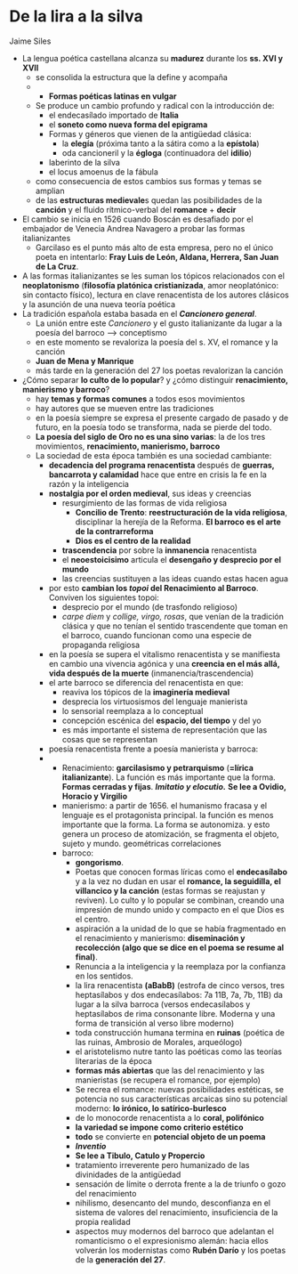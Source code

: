 # De la lira a la silva
Jaime Siles

- La lengua poética castellana alcanza su **madurez** durante los **ss. XVI y XVII**
   - se consolida la estructura que la define y acompaña
   -  - **Formas poéticas latinas en vulgar**
  - Se produce un cambio profundo y radical con la introducción de:
    - el endecasílado importado de **Italia**
    - el **soneto como nueva forma del epigrama**
    - Formas y géneros que vienen de la antigüedad clásica:
      - la **elegía** (próxima tanto a la sátira como a la **epístola**)
      - oda cancioneril y la **égloga** (continuadora del **idilio**)
    - laberinto de la silva
    - el locus amoenus de la fábula
  - como consecuencia de estos cambios sus formas y temas se amplian
  - de las **estructuras medievale**s quedan las posibilidades de la **canción** y el fluido rítmico-verbal del **romance** + **decir**
- El cambio se inicia en 1526 cuando Boscán es desafiado por el embajador de Venecia Andrea Navagero a probar las formas italianizantes
  - Garcilaso es el punto más alto de esta empresa, pero no el único poeta en intentarlo: **Fray Luis de León, Aldana, Herrera, San Juan de La Cruz**.
- A las formas italianizantes se les suman los tópicos relacionados con el **neoplatonismo** (**filosofía platónica cristianizada**, amor neoplatónico: sin contacto físico), lectura en clave renacentista de los autores clásicos y la asunción de una nueva teoría poética
- La tradición española estaba basada en el ***Cancionero general***. 
  - La unión entre este *Cancionero* y el gusto italianizante da lugar a la poesía del barroco --> conceptismo
  - en este momento se revaloriza la poesía del s. XV, el romance y la canción
  - **Juan de Mena y Manrique**
  - más tarde en la generación del 27 los poetas revalorizan la canción 
- ¿Cómo separar **lo culto de lo popular**? y ¿cómo distinguir **renacimiento, manierismo y barroco**?
  - hay **temas y formas comunes** a todos esos movimientos
  - hay autores que se mueven entre las tradiciones
  - en la poesía siempre se expresa el presente cargado de pasado y de futuro, en la poesía todo se transforma, nada se pierde del todo.
  - **La poesía del siglo de Oro no es una sino varias**: la de los tres movimientos, **renacimiento, manierismo, barroco**
  - La sociedad de esta época también es una sociedad cambiante: 
    - **decadencia del programa renacentista** después de **guerras, bancarrota y calamidad** hace que entre en crisis la fe en la razón y la inteligencia
    - **nostalgia por el orden medieval**, sus ideas y creencias
      - resurgimiento de las formas de vida religiosa
        - **Concilio de Trento**: **reestructuración de la vida religiosa**, disciplinar la herejía de la Reforma. **El barroco es el arte de la contrarreforma**
        - **Dios es el centro de la realidad**
      - **trascendencia** por sobre la **inmanencia** renacentista
      - el **neoestoicisimo** articula el **desengaño y desprecio por el mundo**
      - las creencias sustituyen a las ideas cuando estas hacen agua
    - por esto **cambian los ***topoi*** del Renacimiento al Barroco**. Conviven los siguientes topoi:
      - desprecio por el mundo (de trasfondo religioso)
      - *carpe diem* y *collige, virgo, rosas*, que venían de la tradición clásica y que no tenían el sentido trascendente que toman en el barroco, cuando funcionan como una especie de propaganda religiosa
    - en la poesía se supera el vitalismo renacentista y se manifiesta en cambio una vivencia agónica y una **creencia en el más allá, vida después de la muerte** (inmanencia/trascendencia)
    - el arte barroco se diferencia del renacentista en que:
      - reaviva los tópicos de la **imaginería medieval**
      - desprecia los virtuosismos del lenguaje manierista
      - lo sensorial reemplaza a lo conceptual
      - concepción escénica del **espacio, del tiempo** y del yo
      - es más importante el sistema de representación que las cosas que se representan
     - poesía renacentista frente a poesía manierista y barroca:    
     - - Renacimiento: **garcilasismo y petrarquismo** (**=lírica italianizante**). La función es más importante que la forma. **Formas cerradas y fijas**. ***Imitatio y elocutio.*** **Se lee a Ovidio, Horacio y Virgilio**
        - manierismo:  a partir de 1656. el humanismo fracasa y el lenguaje es el protagonista principal. la función es menos importante que la forma. La forma se autonomiza. y esto genera un proceso de atomización, se fragmenta el objeto, sujeto y mundo. geométricas correlaciones
        - barroco: 
          - **gongorismo**. 
          - Poetas que conocen formas líricas como el **endecasílabo** y a la vez no dudan en usar el **romance, la seguidilla, el villancico y la canción** (estas formas se reajustan y reviven). Lo culto y lo popular se combinan, creando una impresión de mundo unido y compacto en el que Dios es el centro.
          - aspiración a la unidad de lo que se había fragmentado en el renacimiento y manierismo: **diseminación y recolección (algo que se dice en el poema se resume al final)**. 
          - Renuncia a la inteligencia y la reemplaza por la confianza en los sentidos. 
          - la lira renacentista **(aBabB)** (estrofa de cinco versos, tres heptasílabos y dos endecasílabos: 7a 11B, 7a, 7b, 11B) da lugar a la silva barroca (versos endecasílabos y heptasílabos de rima consonante libre. Moderna y una forma de transición al verso libre moderno)
          - toda construcción humana termina en **ruinas** (poética de las ruinas, Ambrosio de Morales, arqueólogo)
          - el aristotelismo nutre tanto las poéticas como las teorías literarias de la época
          - **formas más abiertas** que las del renacimiento y las manieristas (se recupera el romance, por ejemplo)
          - Se recrea el romance: nuevas posibilidades estéticas, se potencia no sus características arcaicas sino su potencial moderno: **lo irónico, lo satírico-burlesco**
          - de lo monocorde renacentista a lo **coral, polifónico**
          - **la variedad se impone como criterio estético**
          - **todo** se convierte en **potencial objeto de un poema**
          - ***Inventio***
          - **Se lee a Tibulo, Catulo y Propercio**
          - tratamiento irreverente pero humanizado de las divinidades de la antigüedad
          - sensación de límite o derrota frente a la de triunfo o gozo del renacimiento
          - nihilismo, desencanto del mundo, desconfianza en el sistema de valores del renacimiento, insuficiencia de la propia realidad 
          - aspectos muy modernos del barroco que adelantan el romanticismo o el expresionismo alemán: hacia ellos volverán los modernistas como **Rubén Darío** y los poetas de la **generación del 27**.
  